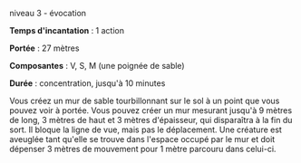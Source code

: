 niveau 3 - évocation

**Temps d'incantation** : 1 action

**Portée** : 27 mètres

**Composantes** : V, S, M (une poignée de sable)

**Durée** : concentration, jusqu'à 10 minutes

Vous créez un mur de sable tourbillonnant sur le sol à un point que vous pouvez voir à portée. Vous pouvez créer un mur mesurant jusqu'à 9 mètres de long, 3 mètres de haut et 3 mètres d'épaisseur, qui disparaîtra à la fin du sort. Il bloque la ligne de vue, mais pas le déplacement. Une créature est aveuglée tant qu'elle se trouve dans l'espace occupé par le mur et doit dépenser 3 mètres de mouvement pour 1 mètre parcouru dans celui-ci.